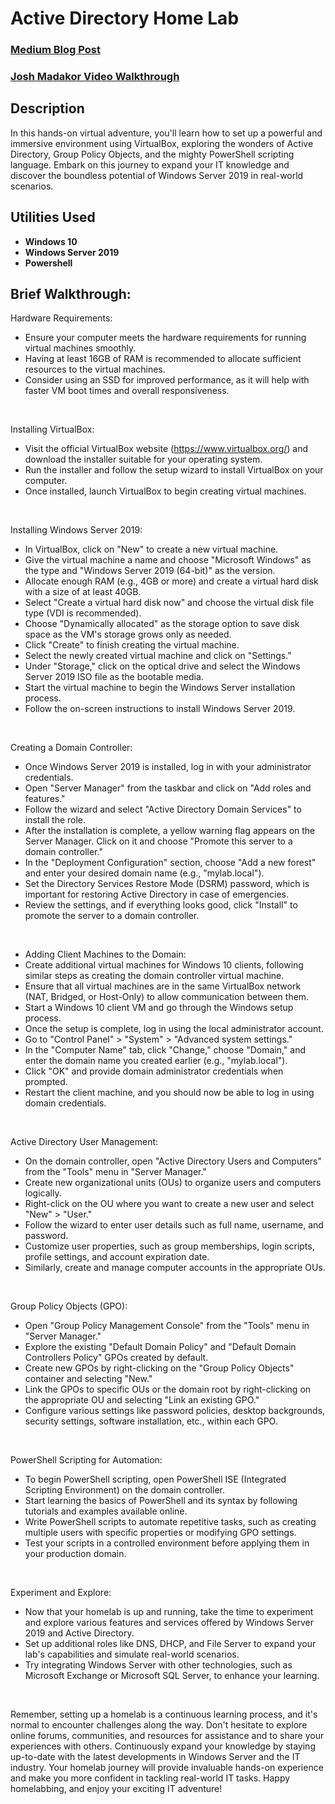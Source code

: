 <h1>Active Directory Home Lab</h1>

 ### [Medium Blog Post](https://medium.com/@jsta388/unveiling-the-power-of-windows-server-2019-a-journey-into-virtual-labs-5774c607d31c)
 ### [Josh Madakor Video Walkthrough](https://youtu.be/MHsI8hJmggI)

<h2>Description</h2>
In this hands-on virtual adventure, you'll learn how to set up a powerful and immersive environment using VirtualBox, exploring the wonders of Active Directory, Group Policy Objects, and the mighty PowerShell scripting language. Embark on this journey to expand your IT knowledge and discover the boundless potential of Windows Server 2019 in real-world scenarios.
<br />


<h2>Utilities Used </h2>

- <b>Windows 10</b> 
- <b>Windows Server 2019</b>
- <b>Powershell</b>

<h2>Brief Walkthrough:</h2>

Hardware Requirements: <br/>
- Ensure your computer meets the hardware requirements for running virtual machines smoothly.
- Having at least 16GB of RAM is recommended to allocate sufficient resources to the virtual machines.
- Consider using an SSD for improved performance, as it will help with faster VM boot times and overall responsiveness.<br />
<br />

Installing VirtualBox:  <br/>
- Visit the official VirtualBox website (https://www.virtualbox.org/) and download the installer suitable for your operating system.
- Run the installer and follow the setup wizard to install VirtualBox on your computer.
- Once installed, launch VirtualBox to begin creating virtual machines.<br />
<br />

Installing Windows Server 2019: <br/>
- In VirtualBox, click on "New" to create a new virtual machine.
- Give the virtual machine a name and choose "Microsoft Windows" as the type and "Windows Server 2019 (64-bit)" as the version.
- Allocate enough RAM (e.g., 4GB or more) and create a virtual hard disk with a size of at least 40GB.
- Select "Create a virtual hard disk now" and choose the virtual disk file type (VDI is recommended).
- Choose "Dynamically allocated" as the storage option to save disk space as the VM's storage grows only as needed.
- Click "Create" to finish creating the virtual machine.
- Select the newly created virtual machine and click on "Settings."
- Under "Storage," click on the optical drive and select the Windows Server 2019 ISO file as the bootable media.
- Start the virtual machine to begin the Windows Server installation process.
- Follow the on-screen instructions to install Windows Server 2019.<br />
<br />

Creating a Domain Controller:  <br/>
- Once Windows Server 2019 is installed, log in with your administrator credentials.
- Open "Server Manager" from the taskbar and click on "Add roles and features."
- Follow the wizard and select "Active Directory Domain Services" to install the role.
- After the installation is complete, a yellow warning flag appears on the Server Manager. Click on it and choose "Promote this server to a domain controller."
- In the "Deployment Configuration" section, choose "Add a new forest" and enter your desired domain name (e.g., "mylab.local").
- Set the Directory Services Restore Mode (DSRM) password, which is important for restoring Active Directory in case of emergencies.
- Review the settings, and if everything looks good, click "Install" to promote the server to a domain controller.<br />
<br />

- Adding Client Machines to the Domain:  <br/>
- Create additional virtual machines for Windows 10 clients, following similar steps as creating the domain controller virtual machine.
- Ensure that all virtual machines are in the same VirtualBox network (NAT, Bridged, or Host-Only) to allow communication between them.
- Start a Windows 10 client VM and go through the Windows setup process.
- Once the setup is complete, log in using the local administrator account.
- Go to "Control Panel" > "System" > "Advanced system settings."
- In the "Computer Name" tab, click "Change," choose "Domain," and enter the domain name you created earlier (e.g., "mylab.local").
- Click "OK" and provide domain administrator credentials when prompted.
- Restart the client machine, and you should now be able to log in using domain credentials.<br />
<br />

Active Directory User Management:  <br/>
- On the domain controller, open "Active Directory Users and Computers" from the "Tools" menu in "Server Manager."
- Create new organizational units (OUs) to organize users and computers logically.
- Right-click on the OU where you want to create a new user and select "New" > "User."
- Follow the wizard to enter user details such as full name, username, and password.
- Customize user properties, such as group memberships, login scripts, profile settings, and account expiration date.
- Similarly, create and manage computer accounts in the appropriate OUs.<br />
<br />

Group Policy Objects (GPO):  <br/>
- Open "Group Policy Management Console" from the "Tools" menu in "Server Manager."
- Explore the existing "Default Domain Policy" and "Default Domain Controllers Policy" GPOs created by default.
- Create new GPOs by right-clicking on the "Group Policy Objects" container and selecting "New."
- Link the GPOs to specific OUs or the domain root by right-clicking on the appropriate OU and selecting "Link an existing GPO."
- Configure various settings like password policies, desktop backgrounds, security settings, software installation, etc., within each GPO.
<br />

PowerShell Scripting for Automation:  <br/>
- To begin PowerShell scripting, open PowerShell ISE (Integrated Scripting Environment) on the domain controller.
- Start learning the basics of PowerShell and its syntax by following tutorials and examples available online.
- Write PowerShell scripts to automate repetitive tasks, such as creating multiple users with specific properties or modifying GPO settings.
- Test your scripts in a controlled environment before applying them in your production domain.
<br />

Experiment and Explore:  <br/>
- Now that your homelab is up and running, take the time to experiment and explore various features and services offered by Windows Server 2019 and Active Directory.
- Set up additional roles like DNS, DHCP, and File Server to expand your lab's capabilities and simulate real-world scenarios.
- Try integrating Windows Server with other technologies, such as Microsoft Exchange or Microsoft SQL Server, to enhance your learning.
<br />

Remember, setting up a homelab is a continuous learning process, and it's normal to encounter challenges along the way. Don't hesitate to explore online forums, communities, and resources for assistance and to share your experiences with others. Continuously expand your knowledge by staying up-to-date with the latest developments in Windows Server and the IT industry. Your homelab journey will provide invaluable hands-on experience and make you more confident in tackling real-world IT tasks. Happy homelabbing, and enjoy your exciting IT adventure!

<!--
 ```diff
- text in red
+ text in green
! text in orange
# text in gray
@@ text in purple (and bold)@@
```
--!>
